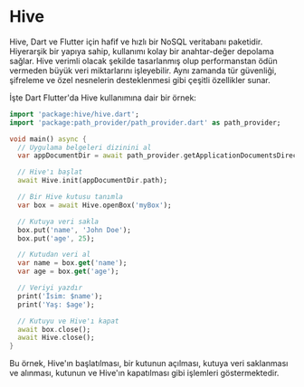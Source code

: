 # Hive
Hive, Dart ve Flutter için hafif ve hızlı bir NoSQL veritabanı paketidir. Hiyerarşik bir yapıya sahip, kullanımı kolay bir anahtar-değer depolama sağlar. Hive verimli olacak şekilde tasarlanmış olup performanstan ödün vermeden büyük veri miktarlarını işleyebilir. Aynı zamanda tür güvenliği, şifreleme ve özel nesnelerin desteklenmesi gibi çeşitli özellikler sunar.

İşte Dart Flutter'da Hive kullanımına dair bir örnek:
```dart
import 'package:hive/hive.dart';
import 'package:path_provider/path_provider.dart' as path_provider;

void main() async {
  // Uygulama belgeleri dizinini al
  var appDocumentDir = await path_provider.getApplicationDocumentsDirectory();

  // Hive'ı başlat
  await Hive.init(appDocumentDir.path);

  // Bir Hive kutusu tanımla
  var box = await Hive.openBox('myBox');

  // Kutuya veri sakla
  box.put('name', 'John Doe');
  box.put('age', 25);

  // Kutudan veri al
  var name = box.get('name');
  var age = box.get('age');

  // Veriyi yazdır
  print('İsim: $name');
  print('Yaş: $age');

  // Kutuyu ve Hive'ı kapat
  await box.close();
  await Hive.close();
}
```
Bu örnek, Hive'ın başlatılması, bir kutunun açılması, kutuya veri saklanması ve alınması, kutunun ve Hive'ın kapatılması gibi işlemleri göstermektedir.